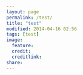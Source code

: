 ```yaml
---
layout: page
permalink: /test/
title: "test"
modified: 2014-04-16 02:56
tags: [test]
image:
  feature: 
  credit: 
  creditlink: 
share: 
---
```

